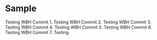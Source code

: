 # Sample
Testing WBH Commit 1.
Testing WBH Commit 2.
Testing WBH Commit 3.
Testing WBH Commit 4.
Testing WBH Commit 5.
Testing WBH Commit 6.
Testing WBH Commit 7.
Testing
